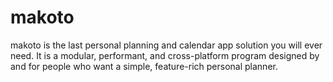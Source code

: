 # makoto

makoto is the last personal planning and calendar app solution you will ever need. It is a modular, performant, and cross-platform program designed by and for people who want a simple, feature-rich personal planner.